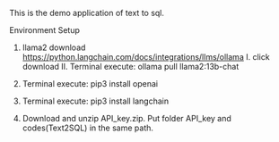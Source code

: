 This is the demo application of text to sql.

Environment Setup
1.	llama2 download
https://python.langchain.com/docs/integrations/llms/ollama
I. click download
II. Terminal execute: ollama pull llama2:13b-chat

2.	Terminal execute: pip3 install openai
3.	Terminal execute: pip3 install langchain
4.	Download and unzip API_key.zip. Put folder API_key and codes(Text2SQL) in the same path.